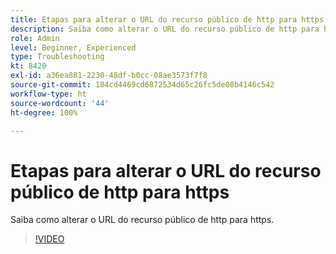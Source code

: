 ```yaml
---
title: Etapas para alterar o URL do recurso público de http para https
description: Saiba como alterar o URL do recurso público de http para https.
role: Admin
level: Beginner, Experienced
type: Troubleshooting
kt: 8420
exl-id: a36ea881-2230-48df-b0cc-08ae3573f7f8
source-git-commit: 184cd4469cd6872534d65c26fc5de08b4146c542
workflow-type: ht
source-wordcount: '44'
ht-degree: 100%

---
```


# Etapas para alterar o URL do recurso público de http para https

Saiba como alterar o URL do recurso público de http para https.

>[!VIDEO](https://video.tv.adobe.com/v/335973?quality=12)
